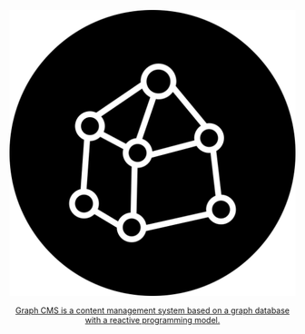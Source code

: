 <p align="center">
  <a href="https://github.com/graph-cms/graph-cms"><img src="https://raw.githubusercontent.com/graph-cms/.github/main/profile/images/5741_2048.png" alt="Graph CMS"></a>
</p>
<p align="center">
  <a href="https://github.com/graph-cms/graph-cms">Graph CMS is a content management system based on a graph database with a reactive programming model.</a>
</p>
